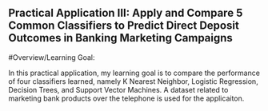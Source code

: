 ## Practical Application III: Apply and Compare 5 Common Classifiers to Predict Direct Deposit Outcomes in Banking Marketing Campaigns

#Overview/Learning Goal:

In this practical application, my learning goal is to compare the performance of four classifiers learned, namely K Nearest Neighbor, Logistic Regression, Decision Trees, and Support Vector Machines. A dataset related to marketing bank products over the telephone is used for the applicaiton.
